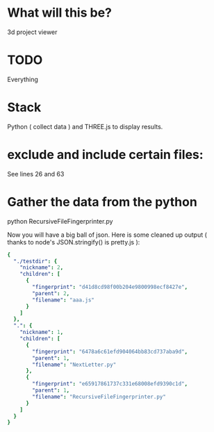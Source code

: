 # What will this be?
3d project viewer

# TODO
Everything

# Stack
Python ( collect data ) and THREE.js to display results.

# exclude and include certain files:
See lines 26 and 63

# Gather the data from the python
python RecursiveFileFingerprinter.py  
  
Now you will have a big ball of json. Here is some cleaned up output ( thanks to node's JSON.stringify() is pretty.js ):    
```yaml
{  
  "./testdir": {  
    "nickname": 2,  
    "children": [  
      {  
        "fingerprint": "d41d8cd98f00b204e9800998ecf8427e",  
        "parent": 2,  
        "filename": "aaa.js"  
      }  
    ]  
  },  
  ".": {  
    "nickname": 1,  
    "children": [  
      {  
        "fingerprint": "6478a6c61efd904064bb83cd737aba9d",  
        "parent": 1,  
        "filename": "NextLetter.py"  
      },  
      {  
        "fingerprint": "e65917861737c331e68008efd9390c1d",  
        "parent": 1,  
        "filename": "RecursiveFileFingerprinter.py"  
      }  
    ]  
  }  
}  
```



